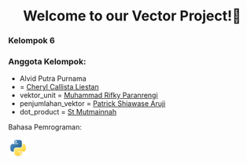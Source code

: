 <h1 align="center">Welcome to our Vector Project!👋</h1>

<h3 align="left">Kelompok 6</h3> 

<h3>Anggota Kelompok:</h3>

- Alvid Putra Purnama 
-  = [Cheryl Callista Liestan](https://github.com/ccerylll) 
- vektor_unit = [Muhammad Rifky Paranrengi](https://github.com/rifk7s)
- penjumlahan_vektor = [Patrick Shiawase Aruji](https://github.com/shiawasepat)
- dot_product = [St Mutmainnah](https://github.com/stmutmainnah-amm)


 Bahasa Pemrograman:
<p align="left"><a href="https://www.python.org" target="_blank" rel="noreferrer"> <img src="https://raw.githubusercontent.com/devicons/devicon/master/icons/python/python-original.svg" alt="python" width="40" height="40"/> </a></p>

